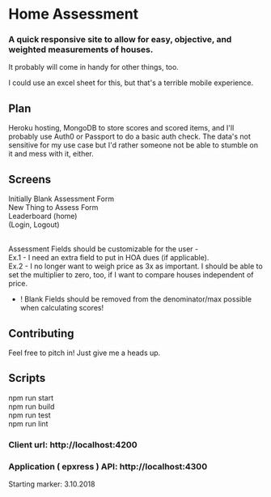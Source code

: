 # Home Assessment
### A quick responsive site to allow for easy, objective, and weighted measurements of houses. 

It probably will come in handy for other things, too.

I could use an excel sheet for this, but that's a terrible mobile experience.

## Plan 
Heroku hosting, MongoDB to store scores and scored items, and I'll probably use Auth0 or Passport to do a basic auth check. The data's not sensitive for my use case but I'd rather someone not be able to stumble on it and mess with it, either.

## Screens
Initially Blank Assessment Form <br />
New Thing to Assess Form <br />
Leaderboard (home)<br />
(Login, Logout)<br /><br />

Assessment Fields should be customizable for the user - <br />
Ex.1 - I need an extra field to put in HOA dues (if applicable).<br />
Ex.2 - I no longer want to weigh price as 3x as important. I should be able to set the multiplier to zero, too, if I want to compare houses independent of price.<br />
* ! Blank Fields should be removed from the denominator/max possible when calculating scores!

## Contributing
Feel free to pitch in! Just give me a heads up.

## Scripts
npm run start<br />
npm run build<br />
npm run test<br />
npm run lint

### Client url: http://localhost:4200
### Application ( epxress ) API: http://localhost:4300

Starting marker: 3.10.2018
